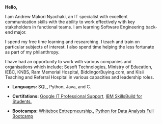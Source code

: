 **Hello,**

I am Andrew Makori Nyachaki, an IT specialist with excellent communication skills with
the ability to work effectively with key stakeholders in functional teams. I am
learning Software Engineering back-end major.

I spend my free time learning and researching. I teach and train on particular subjects of interest. I also spend time helping the less fortunate as part of my philanthropy.

I have had an opportunity to work with various companies and organisations which include;
Sesoft Technologies, Ministry of Education, IEBC, KNBS, Ram Memorial Hospital, BiddingorBuying.com, and Kisii Teaching and Referral Hospital in various capacities and leadership roles.

 * **Languages:** SQL, Python, Java, and C.

 * **Certifations:** [Google IT Professional Support](https://drive.google.com/file/d/1oTmx4UkAI4fjVEWQzAQTv1OGsXIBLZPX/view?usp=share_link), [IBM SkillsBuild for Students.](https://drive.google.com/file/d/1jduCrUFCMfbyVPufQQhFYNbdwREdZ8bY/view?usp=share_link)

 * **Bootcamps:** [Whitebox Entreprneurship.](https://drive.google.com/file/d/1fLbGv_bJ3qelQhXsQh0wWcuPoEE3W7wx/view?usp=share_link), [Python for Data Analysis Full Bootcamp](https://shorturl.at/lzE8c)
